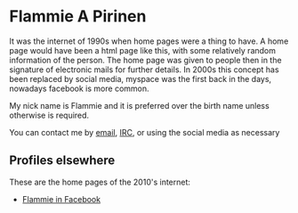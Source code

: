 # Flammie A Pirinen

It was the internet of 1990s when home pages were a thing to have. A home
page would have been a html page like this, with some relatively random
information of the person. The home page was given to people then in
the signature of electronic mails for further details. In 2000s this concept
has been replaced by social media, myspace was the first back in the days,
nowadays facebook is more common.

My nick name is Flammie and it is preferred over the birth name unless
otherwise is required.

You can contact me by [email](mailto:flammie@iki.fi),
[IRC](irc:Freenode), or using the social media as necessary

## Profiles elsewhere

These are the home pages of the 2010's internet:

* [Flammie in Facebook](https://facebook.com/ffflammie)


<!-- vim: set ft=markdown: -->
